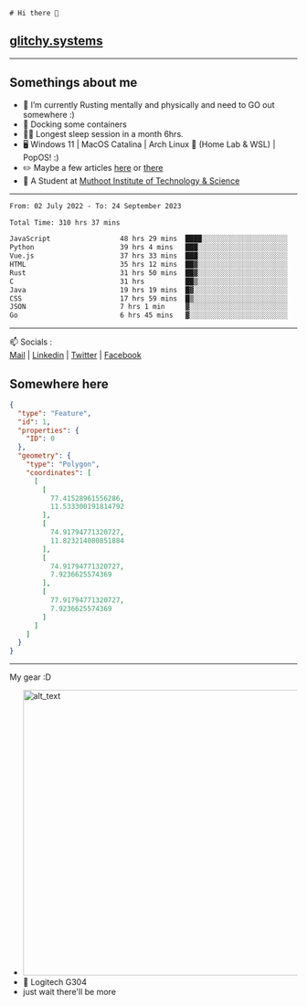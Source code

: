```
# Hi there 👋
```
## [glitchy.systems](https://glitchy.systems)
---

## Somethings about me



- 🌱 I’m currently Rusting mentally and physically and need to GO out somewhere :)
- 🐋 Docking some containers
- 😶‍🌫️ Longest sleep session in a month 6hrs.
- 🖥️ Windows 11 | MacOS Catalina | Arch Linux 🦩 (Home Lab & WSL) | PopOS! :)
- ✏️ Maybe a few articles [here](https://medium.com/@advaithnarayanan8) or [there](https://medium.com/@advaithnarayanan8)
- 📑 A Student at [Muthoot Institute of Technology & Science](https://mgmits.ac.in/)



---

<!--START_SECTION:waka-->

```txt
From: 02 July 2022 - To: 24 September 2023

Total Time: 310 hrs 37 mins

JavaScript                 48 hrs 29 mins  ████░░░░░░░░░░░░░░░░░░░░░   15.61 %
Python                     39 hrs 4 mins   ███░░░░░░░░░░░░░░░░░░░░░░   12.58 %
Vue.js                     37 hrs 33 mins  ███░░░░░░░░░░░░░░░░░░░░░░   12.09 %
HTML                       35 hrs 12 mins  ██▓░░░░░░░░░░░░░░░░░░░░░░   11.33 %
Rust                       31 hrs 50 mins  ██▓░░░░░░░░░░░░░░░░░░░░░░   10.25 %
C                          31 hrs          ██▒░░░░░░░░░░░░░░░░░░░░░░   09.98 %
Java                       19 hrs 19 mins  █▓░░░░░░░░░░░░░░░░░░░░░░░   06.22 %
CSS                        17 hrs 59 mins  █▒░░░░░░░░░░░░░░░░░░░░░░░   05.79 %
JSON                       7 hrs 1 min     ▓░░░░░░░░░░░░░░░░░░░░░░░░   02.26 %
Go                         6 hrs 45 mins   ▓░░░░░░░░░░░░░░░░░░░░░░░░   02.18 %
```

<!--END_SECTION:waka-->

---

📫 Socials :<br>
[Mail](mailto:advaithnarayanan8@gmail.com) | [Linkedin](https://www.linkedin.com/in/advaith-narayanan-a72152214/) | [Twitter](https://twitter.com/advaithnarayan) | [Facebook](https://screenmessage.com/qinq)

## Somewhere here

```geojson
{
  "type": "Feature",
  "id": 1,
  "properties": {
    "ID": 0
  },
  "geometry": {
    "type": "Polygon",
    "coordinates": [
      [
        [
          77.41528961556286,
          11.533300191814792
        ],
        [
          74.91794771320727,
          11.823214080851884
        ],
        [
          74.91794771320727,
          7.9236625574369
        ],
        [
          77.91794771320727,
          7.9236625574369
        ]
      ]
    ]
  }
}
```


--- 
My gear :D

- [<img alt="alt_text" width="500px" src="https://valid.x86.fr/cache/banner/xv24bv-6.png" />](https://valid.x86.fr/xv24bv)
- 🐁 Logitech G304
- just wait there'll be more

